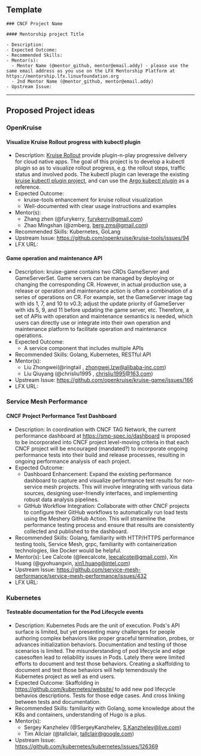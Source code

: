## Template

```
### CNCF Project Name

#### Mentorship project Title

- Description:
- Expected Outcome:
- Recommended Skills:
- Mentor(s):
  - Mentor Name (@mentor_github, mentor@email.addy) - please use the same email address as you use on the LFX Mentorship Platform at https://mentorship.lfx.linuxfoundation.org
  - 2nd Mentor Name (@mentor_github, mentor@email.addy)
- Upstream Issue:

```

---

## Proposed Project ideas

### OpenKruise

#### Visualize Kruise Rollout progress with kubectl plugin
- Description: [Kruise Rollout](https://github.com/openkruise/rollouts) provide plugin-n-play progressive delivery for cloud native apps. The goal of this project is to develop a kubectl plugin so as to visualize rollout progress, e.g. the rollout steps, traffic status and involved pods. The kubectl plugin can leverage the existing [kruise kubectl plugin project](https://github.com/openkruise/kruise-tools), and can use the [Argo kubectl plugin](https://argo-rollouts.readthedocs.io/en/stable/features/kubectl-plugin/#visualizing-rollouts-and-experiments)  as a reference.
- Expected Outcome: 
  * kruise-tools enhancement for kruise rollout visualization
  * Well-documented with clear usage instructions and examples
- Mentor(s):
    - Zhang zhen (@furykerry, furykerry@gmail.com)
    - Zhao Mingshan (@zmberg, berg.zms@gmail.com)
- Recommended Skills: Kubernetes, GoLang
- Upstream Issue: https://github.com/openkruise/kruise-tools/issues/94
- LFX URL: 

#### Game operation and maintenance API
- Description: kruise-game contains two CRDs GameServer and GameServerSet. Game servers can be managed by deploying or changing the corresponding CR. However, in actual production use, a release or operation and maintenance action is often a combination of a series of operations on CR. For example, set the GameServer image tag with ids 1, 7, and 10 to v0.3; adjust the update priority of GameServer with ids 5, 9, and 11 before updating the game server, etc. Therefore, a set of APIs with operation and maintenance semantics is needed, which users can directly use or integrate into their own operation and maintenance platform to facilitate operation and maintenance operations.
- Expected Outcome:
  * A service component that includes multiple APIs
- Recommended Skills: Golang, Kubernetes, RESTful API
- Mentor(s):
    - Liu Zhongwei(@ringtail , zhongwei.lzw@alibaba-inc.com)
    - Liu Qiuyang (@chrisliu1995 , chrisliu1995@163.com)
- Upstream Issue: https://github.com/openkruise/kruise-game/issues/166
- LFX URL: 

### Service Mesh Performance

#### CNCF Project Performance Test Dashboard
- Description: In coordination with CNCF TAG Network, the current performance dashboard at https://smp-spec.io/dashboard is proposed to be incorporated into CNCF project level-moving criteria in that each CNCF project will be encouraged (mandated?) to incorporate ongoing performance tests into their build and release processes, resulting in ongoing performance analysis of each project.
- Expected Outcome: 
  - Dashboard Enhancement: Expand the existing performance dashboard to capture and visualize performance test results for non-service mesh projects. This will involve integrating with various data sources, designing user-friendly interfaces, and implementing robust data analysis pipelines.
  - GitHub Workflow Integration: Collaborate with other CNCF projects to configure their GitHub workflows to automatically run load tests using the Meshery GitHub Action. This will streamline the performance testing process and ensure that results are consistently collected and published to the dashboard.	
- Recommended Skills: Golang, familiarity with HTTP/HTTPS performance testing tools, Service Mesh, grpc, familiarity with containerization technologies, like Docker would be helpful.
- Mentor(s): Lee Calcote (@leecalcote, leecalcote@gmail.com), Xin Huang (@gyohuangxin, xin1.huang@intel.com)
- Upstream Issue: https://github.com/service-mesh-performance/service-mesh-performance/issues/432
- LFX URL: 


### Kubernetes

#### Testeable documentation for the Pod Lifecycle events

- Description: Kubernetes Pods are the unit of execution. Pods's API surface is limited, but yet presenting many challenges for people authoring complex behaviors like proper graceful termination, probes, or advances initialization behaviors. Documentation and testing of those scenarios is limited. The misunderstanding of pod lifecycle and edge casesoften lead to reliability issues in Pods. Lately there were limited efforts to document and test those behaviors. Creating a skaffolding to document and test those behaviors will help temendously the Kubernetes project as well as end users.
- Expected Outcome: Skaffolding in https://github.com/kubernetes/website/ to add new pod lifecycle behavios descriptions. Tests for those edge cases. And cross linking between tests and documentation.
- Recommended Skills: familiarity with Golang, some knowledge about the K8s and containers, understanding of Hugo is a plus.
- Mentor(s):
  - Sergey Kanzhelev (@SergeyKanzhelev, S.Kanzhelev@live.com)
  - Tim Allclair (@tallclair, tallclair@google.com)
- Upstream Issue: https://github.com/kubernetes/kubernetes/issues/126369
